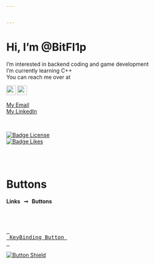 ```yaml
---


---
```


<h1 id="hi-i’m-bitfl1p">Hi, I’m @BitFl1p</h1>
<p>I’m interested in backend coding and game development<br>
I’m currently learning C++<br>
You can reach me over at</p>
<p><a href="https://github.com/user/repository/subscription"><img src="https://s18955.pcdn.co/wp-content/uploads/2018/02/github.png" width="25"></a> <a href="https://github.com/user/repository/subscription"><img src="https://s18955.pcdn.co/wp-content/uploads/2018/02/github.png" width="25"></a></p>
<p><a href="mailto:jumiciobi@gmail.com">My Email</a><br>
<a href="https://www.linkedin.com/in/b1tfl1p/">My LinkedIn</a></p>
<br>
<div align="center">
</div><p><a href="LICENSE"><img src="https://img.shields.io/badge/-BY_SA_4.0-ae6c18.svg?style=for-the-badge&amp;labelColor=EF9421&amp;logoColor=white&amp;logo=CreativeCommons" alt="Badge License"></a>   <br>
<a href="#"><img src="https://img.shields.io/github/stars/MarkedDown/Buttons?style=for-the-badge&amp;labelColor=d0ab23&amp;color=b0901e&amp;logoColor=white&amp;logo=Trustpilot" alt="Badge Likes"></a></p>
<br>
<br>
<h1 id="buttons">Buttons</h1>
<p><strong>Links  ➞  Buttons</strong></p>
<br>
<br>
<p><a href="Types/KBD.md"><kbd> <br> KeyBinding Button <br> </kbd></a></p>
<p><a href="Types/Shield.md"><img src="https://img.shields.io/badge/Shield_Buttons-37a779?style=for-the-badge" alt="Button Shield"></a></p>

<br>
<br>

